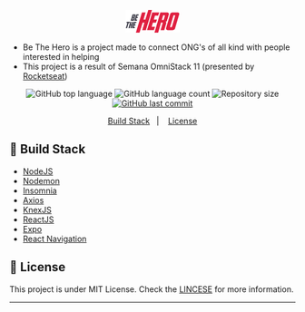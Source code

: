 <p align='center'>
<img alt='Be The Hero Logo' src='https://github.com/gstvds/BeTheHero/blob/master/mobile/src/assets/logo.png'>
</p>

- Be The Hero is a project made to connect ONG's of all kind with people interested in helping
- This project is a result of Semana OmniStack 11 (presented by [Rocketseat][rocket])

<p align="center">
          <img alt="GitHub top language" src="https://img.shields.io/github/languages/top/gstvds/BeTheHero.svg">
          <img alt="GitHub language count" src="https://img.shields.io/github/languages/count/gstvds/BeTheHero.svg">
          <img alt="Repository size" src="https://img.shields.io/github/repo-size/gstvds/BeTheHero.svg">
       <a href="https://github.com/gstvds/BeTheHero/commits/master">
          <img alt="GitHub last commit" src="https://img.shields.io/github/last-commit/gstvds/BeTheHero.svg">
       </a>
</p>

<p align="center">
  <a href="#rocket-build-stack">Build Stack</a>&nbsp;&nbsp;&nbsp;|&nbsp;&nbsp;&nbsp;
  <a href="#memo-license">License</a>
</p>

## :rocket: Build Stack

- [NodeJS][nodejs]
- [Nodemon][nodemon]
- [Insomnia][insomnia]
- [Axios][axios]
- [KnexJS][knexjs]
- [ReactJS][reactjs]
- [Expo][expo]
- [React Navigation][reactnavigation]

## :memo: License

This project is under MIT License. Check the [LINCESE](https://github.com/gstvds/BeTheHero/blob/master/LICENSE.txt) for more information.

---

[axios]: https://github.com/axios/axios/
[knexjs]: http://knexjs.org/
[nodejs]: https://nodejs.org/
[yarn]: https://yarnpgk.com/
[reactjs]: https://reactjs.org/
[nodemon]: https://nodemon.io/
[expo]: https://expo.io/
[reactnavigation]: https://reactnavigation.org/
[rocket]: https://rocketseat.com.br
[insomnia]: https://insomnia.rest
